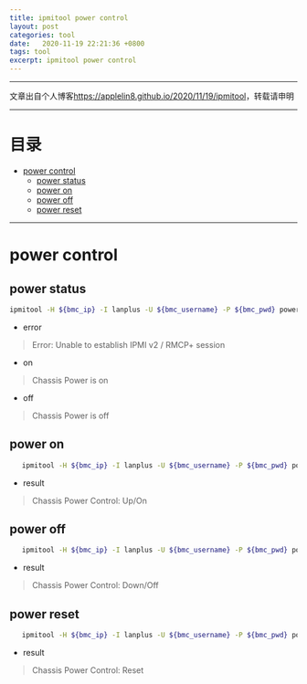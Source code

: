 ```yaml
---
title: ipmitool power control
layout: post
categories: tool
date:   2020-11-19 22:21:36 +0800
tags: tool
excerpt: ipmitool power control
---
```

--------------------
文章出自个人博客<https://applelin8.github.io/2020/11/19/ipmitool>，转载请申明

------------------
# 目录 <span id="home">
* [power control](#1)
	* [power status](#1.1)
	* [power on](#1.2)
	* [power off](#1.3)
	* [power reset](#1.4)


----------------------------
# power control <span id="1">


## power status <span id="1.1">


```bash
ipmitool -H ${bmc_ip} -I lanplus -U ${bmc_username} -P ${bmc_pwd} power status
```

- error

> Error: Unable to establish IPMI v2 / RMCP+ session

- on
> Chassis Power is on

- off
> Chassis Power is off

## power on  <span id="1.2">

```bash
   ipmitool -H ${bmc_ip} -I lanplus -U ${bmc_username} -P ${bmc_pwd} power on
```

- result
> Chassis Power Control: Up/On

## power off  <span id="1.3">

```bash
   ipmitool -H ${bmc_ip} -I lanplus -U ${bmc_username} -P ${bmc_pwd} power off
```

- result
> Chassis Power Control: Down/Off

## power reset  <span id="1.4">


```bash
   ipmitool -H ${bmc_ip} -I lanplus -U ${bmc_username} -P ${bmc_pwd} power reset
```

- result
> Chassis Power Control: Reset